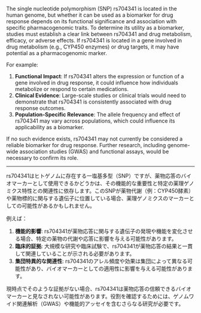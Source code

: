 The single nucleotide polymorphism (SNP) rs704341 is located in the human genome, but whether it can be used as a biomarker for drug response depends on its functional significance and association with specific pharmacogenomic traits. To determine its utility as a biomarker, studies must establish a clear link between rs704341 and drug metabolism, efficacy, or adverse effects. If rs704341 is located in a gene involved in drug metabolism (e.g., CYP450 enzymes) or drug targets, it may have potential as a pharmacogenomic marker.

For example:
1. **Functional Impact**: If rs704341 alters the expression or function of a gene involved in drug response, it could influence how individuals metabolize or respond to certain medications.
2. **Clinical Evidence**: Large-scale studies or clinical trials would need to demonstrate that rs704341 is consistently associated with drug response outcomes.
3. **Population-Specific Relevance**: The allele frequency and effect of rs704341 may vary across populations, which could influence its applicability as a biomarker.

If no such evidence exists, rs704341 may not currently be considered a reliable biomarker for drug response. Further research, including genome-wide association studies (GWAS) and functional assays, would be necessary to confirm its role.

---

rs704341はヒトゲノムに存在する一塩基多型（SNP）ですが、薬物応答のバイオマーカーとして使用できるかどうかは、その機能的な重要性と特定の薬理ゲノミクス特性との関連性に依存します。このSNPが薬物代謝（例：CYP450酵素）や薬物標的に関与する遺伝子に位置している場合、薬理ゲノミクスのマーカーとしての可能性があるかもしれません。

例えば：
1. **機能的影響**: rs704341が薬物応答に関与する遺伝子の発現や機能を変化させる場合、特定の薬物の代謝や応答に影響を与える可能性があります。
2. **臨床的証拠**: 大規模な研究や臨床試験で、rs704341が薬物応答の結果と一貫して関連していることが示される必要があります。
3. **集団特異的な関連性**: rs704341のアレル頻度や効果は集団によって異なる可能性があり、バイオマーカーとしての適用性に影響を与える可能性があります。

現時点でそのような証拠がない場合、rs704341は薬物応答の信頼できるバイオマーカーと見なされない可能性があります。役割を確認するためには、ゲノムワイド関連解析（GWAS）や機能的アッセイを含むさらなる研究が必要です。